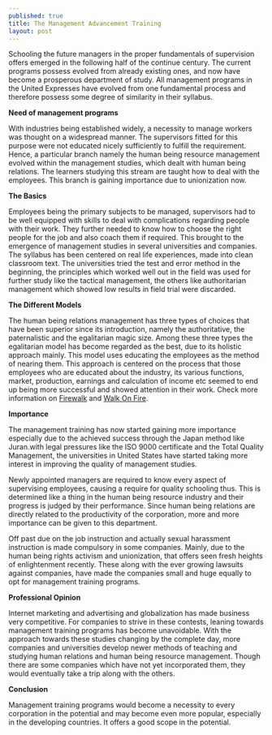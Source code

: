 ```yaml
---
published: true
title: The Management Advancement Training
layout: post
---
```

Schooling the future managers in the proper fundamentals of supervision offers emerged in the following half of the continue century. The current programs possess evolved from already existing ones, and now have become a prosperous department of study. All management programs in the United Expresses have evolved from one fundamental process and therefore possess some degree of similarity in their syllabus.

<b>Need of management programs</b>

With industries being established widely, a necessity to manage workers was thought on a widespread manner. The supervisors fitted for this purpose were not educated nicely sufficiently to fulfill the requirement. Hence, a particular branch namely the human being resource management evolved within the management studies, which dealt with human being relations. The learners studying this stream are taught how to deal with the employees. This branch is gaining importance due to unionization now.

<b>The Basics</b>

Employees being the primary subjects to be managed, supervisors had to be well equipped with skills to deal with complications regarding people with their work. They further needed to know how to choose the right people for the job and also coach them if required. This brought to the emergence of management studies in several universities and companies. The syllabus has been centered on real life experiences, made into clean classroom text. The universities tried the test and error method in the beginning, the principles which worked well out in the field was used for further study like the tactical management, the others like authoritarian management which showed low results in field trial were discarded.

<b>The Different Models</b>

The human being relations management has three types of choices that have been superior since its introduction, namely the authoritative, the paternalistic and the egalitarian magic size. Among these three types the egalitarian model has become regarded as the best, due to its holistic approach mainly. This model uses educating the employees as the method of nearing them. This approach is centered on the process that those employees who are educated about the industry, its various functions, market, production, earnings and calculation of income etc seemed to end up being more successful and showed attention in their work. Check more information on <a href="http://harrishsairaman.com/fire_walks.html">Firewalk</a> and <a href="http://harrishsairaman.com/fire_walk.html">Walk On Fire</a>.

<b>Importance</b>

The management training has now started gaining more importance especially due to the achieved success through the Japan method like Juran.with legal pressures like the ISO 9000 certificate and the Total Quality Management, the universities in United States have started taking more interest in improving the quality of management studies.

Newly appointed managers are required to know every aspect of supervising employees, causing a require for quality schooling thus. This is determined like a thing in the human being resource industry and their progress is judged by their performance. Since human being relations are directly related to the productivity of the corporation, more and more importance can be given to this department.

Off past due on the job instruction and actually sexual harassment instruction is made compulsory in some companies. Mainly, due to the human being rights activism and unionization, that offers seen fresh heights of enlightenment recently. These along with the ever growing lawsuits against companies, have made the companies small and huge equally to opt for management training programs.

<b>Professional Opinion</b>

Internet marketing and advertising and globalization has made business very competitive. For companies to strive in these contests, leaning towards management training programs has become unavoidable. With the approach towards these studies changing by the complete day, more companies and universities develop newer methods of teaching and studying human relations and human being resource management. Though there are some companies which have not yet incorporated them, they would eventually take a trip along with the others.

<b>Conclusion</b>

Management training programs would become a necessity to every corporation in the potential and may become even more popular, especially in the developing countries. It offers a good scope in the potential.